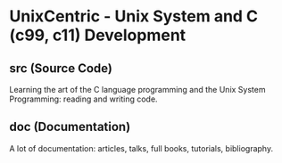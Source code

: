 # UnixCentric - Unix System and C (c99, c11) Development

## src (Source Code)

Learning the art of the C language programming and the Unix System Programming: reading and writing code.

## doc (Documentation)

A lot of documentation: articles, talks, full books, tutorials, bibliography.
